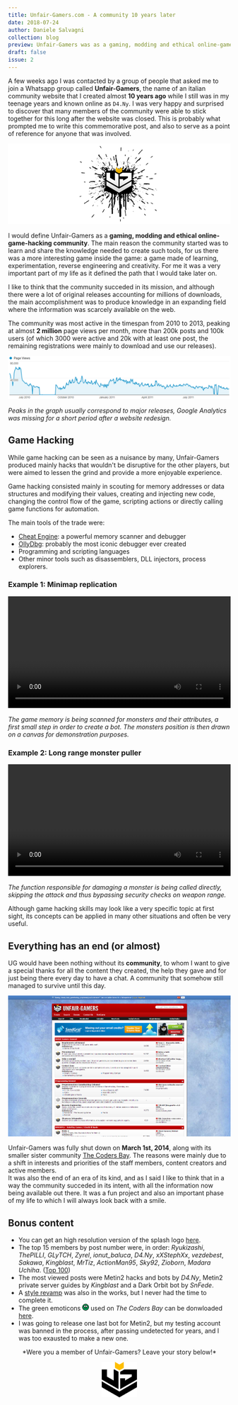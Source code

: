 ```yaml
---
title: Unfair-Gamers.com - A community 10 years later
date: 2018-07-24
author: Daniele Salvagni
collection: blog
preview: Unfair-Gamers was as a gaming, modding and ethical online-game-hacking community. The main reason the community started was to learn and share the knowledge needed to create such tools, for us there was a more interesting game inside the game; a game made of learning, experimentation, reverse engineering and creation.
draft: false
issue: 2
---
```

A few weeks ago I was contacted by a group of people that asked me to join a Whatsapp group called **Unfair-Gamers**, the name of an italian community website that I created almost **10 years ago** while I still was in my teenage years and known online as `D4.Ny`. I was very happy and surprised to discover that many members of the community were able to stick together for this long after the website was closed. This is probably what prompted me to write this commemorative post, and also to serve as a point of reference for anyone that was involved.

![Unfair-Gamers](/assets/img/content/ug-splash.png)

I would define Unfair-Gamers as a **gaming, modding and ethical online-game-hacking community**. The main reason the community started was to learn and share the knowledge needed to create such tools, for us there was a more interesting game inside the game: a game made of learning, experimentation, reverse engineering and creativity. For me it was a very important part of my life as it defined the path that I would take later on.

I like to think that the community succeded in its mission, and although there were a lot of original releases accounting for millions of downloads, the main accomplishment was to produce knowledge in an expanding field where the information was scarcely available on the web.

The community was most active in the timespan from 2010 to 2013, peaking at almost **2 million** page views per month, more than 200k posts and 100k users (of which 3000 were active and 20k with at least one post, the remaining registrations were mainly to download and use our releases).

![Page Views Analytics](/assets/img/content/analytics-01.png)

*Peaks in the graph usually correspond to major releases, Google Analytics was missing for a short period after a website redesign.*


## Game Hacking

While game hacking can be seen as a nuisance by many, Unfair-Gamers produced mainly hacks that wouldn't be disruptive for the other players, but were aimed to lessen the grind and provide a more enjoyable experience.

Game hacking consisted mainly in scouting for memory addresses or data structures and modifying their values, creating and injecting new code, changing the control flow of the game, scripting actions or directly calling game functions for automation.

The main tools of the trade were:
- [Cheat Engine](https://www.cheatengine.org/): a powerful memory scanner and debugger
- [OllyDbg](http://www.ollydbg.de/): probably the most iconic debugger ever created
- Programming and scripting languages
- Other minor tools such as disassemblers, DLL injectors, process explorers.

### Example 1: Minimap replication

<video autoplay="autoplay" loop controls style="width:100%; height:auto;">
  <source src="/assets/img/content/minimap.mp4" type="video/mp4"></source>
</video>

*The game memory is being scanned for monsters and their attributes, a first small step in order to create a bot. The monsters position is then drawn on a canvas for demonstration purposes.*

### Example 2: Long range monster puller

<video autoplay="autoplay" loop controls style="width:100%; height:auto;">
  <source src="/assets/img/content/mobber.mp4" type="video/mp4"></source>
</video>

*The function responsible for damaging a monster is being called directly, skipping the attack and thus bypassing security checks on weapon range.*

Although game hacking skills may look like a very specific topic at first sight, its concepts can be applied in many other situations and often be very useful.


## Everything has an end (or almost)

UG would have been nothing without its **community**, to whom I want to give a special thanks for all the content they created, the help they gave and for just being there every day to have a chat. A community that somehow still managed to survive until this day.

![Unfair-Gamers Screenshot](/assets/img/content/ug-screenshot.png)

Unfair-Gamers was fully shut down on **March 1st, 2014**, along with its smaller sister community [The Coders Bay](/assets/img/content/the-coders-bay.png). The reasons were mainly due to a shift in interests and priorities of the staff members, content creators and active members.<br>
It was also the end of an era of its kind, and as I said I like to think that in a way the community succeded in its intent, with all the information now being available out there. It was a fun project and also an important phase of my life to which I will always look back with a smile.


## Bonus content

- You can get an high resolution version of the splash logo [here](/assets/img/content/ug-logo.png).
- The top 15 members by post number were, in order: *Ryukizashi*, *ThePILLI*, *GLyTCH*, *Zyrel*, *ionut_baluca*, *D4.Ny*, *xXStephXx*, *vezdebest*, *Sakawa*, *Kingblast*, *MrTiz*, *ActionMan95*, *Sky92*, *Zioborn*, *Madara Uchiha*. ([Top 100](/assets/img/content/users-100.txt))
- The most viewed posts were Metin2 hacks and bots by *D4.Ny*, Metin2 private server guides by *Kingblast* and a Dark Orbit bot by *SnFede*.
- A [style revamp](/assets/img/content/unreleased-mockup.png) was also in the works, but I never had the time to complete it.
- The green emoticons <img src="/assets/img/content/sisi.gif" style="display:inline;"/> used on *The Coders Bay* can be donwloaded [here](/assets/img/content/cb-emoticons.zip).
- I was going to release one last bot for Metin2, but my testing account was banned in the process, after passing undetected for years, and I was too exausted to make a new one.



<div align="center">
  <p>*Were you a member of Unfair-Gamers? Leave your story below!*</p>
  <img src="/assets/img/content/ug-dark.png" style="display:inline; width:5rem; display:inline-block;"/>
</div>
